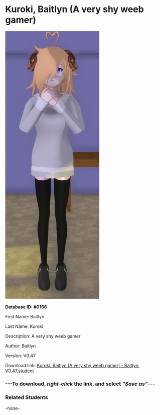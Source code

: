 # Kuroki, Baitlyn (A very shy weeb gamer)

<img src="Files/Kuroki, Baitlyn (A very shy weeb gamer).png" title="Kuroki, Baitlyn (A very shy weeb gamer) - Baitlyn, V0.47">

**Database ID: #0166**

First Name: Baitlyn

Last Name: Kuroki

Description: A very shy weeb gamer

Author: Baitlyn

Version: V0.47

Download link: <a href="https://raw.githubusercontent.com/Arbiter1223/Daigaku-Gurashi-Custom-Students/master/Students/Files/Kuroki%2C%20Baitlyn%20(A%20very%20shy%20weeb%20gamer)%20-%20Baitlyn%2C%20V0.47.student">Kuroki, Baitlyn (A very shy weeb gamer) - Baitlyn, V0.47.student</a>

### ---**To download, _right-click_ the link, and select _"Save as"_**---

### Related Students

-none-
